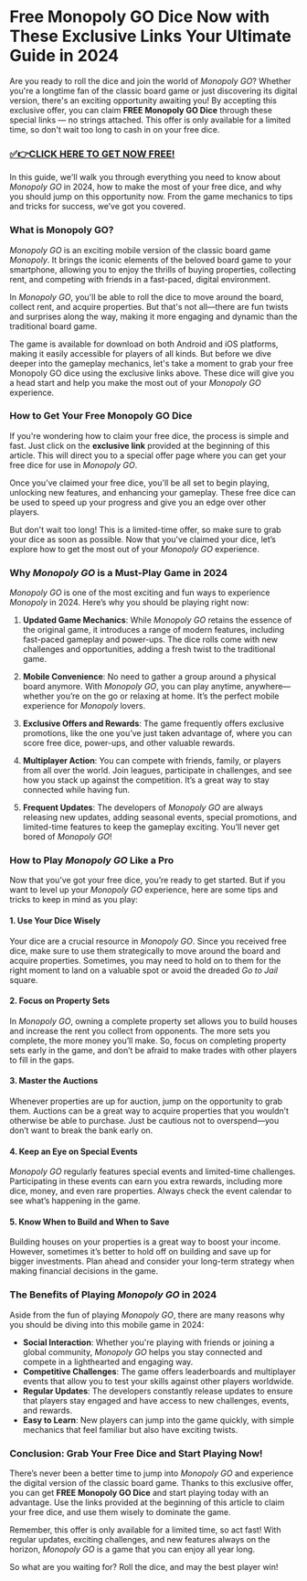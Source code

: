 # Free Monopoly GO Dice Now with These Exclusive Links Your Ultimate Guide in 2024

Are you ready to roll the dice and join the world of *Monopoly GO*? Whether you're a longtime fan of the classic board game or just discovering its digital version, there's an exciting opportunity awaiting you! By accepting this exclusive offer, you can claim **FREE Monopoly GO Dice** through these special links — no strings attached. This offer is only available for a limited time, so don't wait too long to cash in on your free dice.

### [✅👉CLICK HERE TO GET NOW FREE!](https://freeforyou.xyz/monopoly/go/)

In this guide, we'll walk you through everything you need to know about *Monopoly GO* in 2024, how to make the most of your free dice, and why you should jump on this opportunity now. From the game mechanics to tips and tricks for success, we’ve got you covered.

### What is Monopoly GO?

*Monopoly GO* is an exciting mobile version of the classic board game *Monopoly*. It brings the iconic elements of the beloved board game to your smartphone, allowing you to enjoy the thrills of buying properties, collecting rent, and competing with friends in a fast-paced, digital environment.

In *Monopoly GO*, you'll be able to roll the dice to move around the board, collect rent, and acquire properties. But that's not all—there are fun twists and surprises along the way, making it more engaging and dynamic than the traditional board game.

The game is available for download on both Android and iOS platforms, making it easily accessible for players of all kinds. But before we dive deeper into the gameplay mechanics, let's take a moment to grab your free Monopoly GO dice using the exclusive links above. These dice will give you a head start and help you make the most out of your *Monopoly GO* experience.

### How to Get Your Free Monopoly GO Dice

If you're wondering how to claim your free dice, the process is simple and fast. Just click on the **exclusive link** provided at the beginning of this article. This will direct you to a special offer page where you can get your free dice for use in *Monopoly GO*. 

Once you’ve claimed your free dice, you'll be all set to begin playing, unlocking new features, and enhancing your gameplay. These free dice can be used to speed up your progress and give you an edge over other players.

But don't wait too long! This is a limited-time offer, so make sure to grab your dice as soon as possible. Now that you've claimed your dice, let’s explore how to get the most out of your *Monopoly GO* experience.

### Why *Monopoly GO* is a Must-Play Game in 2024

*Monopoly GO* is one of the most exciting and fun ways to experience *Monopoly* in 2024. Here’s why you should be playing right now:

1. **Updated Game Mechanics**: While *Monopoly GO* retains the essence of the original game, it introduces a range of modern features, including fast-paced gameplay and power-ups. The dice rolls come with new challenges and opportunities, adding a fresh twist to the traditional game.

2. **Mobile Convenience**: No need to gather a group around a physical board anymore. With *Monopoly GO*, you can play anytime, anywhere—whether you’re on the go or relaxing at home. It’s the perfect mobile experience for *Monopoly* lovers.

3. **Exclusive Offers and Rewards**: The game frequently offers exclusive promotions, like the one you’ve just taken advantage of, where you can score free dice, power-ups, and other valuable rewards.

4. **Multiplayer Action**: You can compete with friends, family, or players from all over the world. Join leagues, participate in challenges, and see how you stack up against the competition. It’s a great way to stay connected while having fun.

5. **Frequent Updates**: The developers of *Monopoly GO* are always releasing new updates, adding seasonal events, special promotions, and limited-time features to keep the gameplay exciting. You’ll never get bored of *Monopoly GO*!

### How to Play *Monopoly GO* Like a Pro

Now that you’ve got your free dice, you’re ready to get started. But if you want to level up your *Monopoly GO* experience, here are some tips and tricks to keep in mind as you play:

#### 1. **Use Your Dice Wisely**

Your dice are a crucial resource in *Monopoly GO*. Since you received free dice, make sure to use them strategically to move around the board and acquire properties. Sometimes, you may need to hold on to them for the right moment to land on a valuable spot or avoid the dreaded *Go to Jail* square.

#### 2. **Focus on Property Sets**

In *Monopoly GO*, owning a complete property set allows you to build houses and increase the rent you collect from opponents. The more sets you complete, the more money you’ll make. So, focus on completing property sets early in the game, and don’t be afraid to make trades with other players to fill in the gaps.

#### 3. **Master the Auctions**

Whenever properties are up for auction, jump on the opportunity to grab them. Auctions can be a great way to acquire properties that you wouldn’t otherwise be able to purchase. Just be cautious not to overspend—you don’t want to break the bank early on.

#### 4. **Keep an Eye on Special Events**

*Monopoly GO* regularly features special events and limited-time challenges. Participating in these events can earn you extra rewards, including more dice, money, and even rare properties. Always check the event calendar to see what’s happening in the game.

#### 5. **Know When to Build and When to Save**

Building houses on your properties is a great way to boost your income. However, sometimes it’s better to hold off on building and save up for bigger investments. Plan ahead and consider your long-term strategy when making financial decisions in the game.

### The Benefits of Playing *Monopoly GO* in 2024

Aside from the fun of playing *Monopoly GO*, there are many reasons why you should be diving into this mobile game in 2024:

- **Social Interaction**: Whether you're playing with friends or joining a global community, *Monopoly GO* helps you stay connected and compete in a lighthearted and engaging way.
- **Competitive Challenges**: The game offers leaderboards and multiplayer events that allow you to test your skills against other players worldwide.
- **Regular Updates**: The developers constantly release updates to ensure that players stay engaged and have access to new challenges, events, and rewards.
- **Easy to Learn**: New players can jump into the game quickly, with simple mechanics that feel familiar but also have exciting twists.

### Conclusion: Grab Your Free Dice and Start Playing Now!

There’s never been a better time to jump into *Monopoly GO* and experience the digital version of the classic board game. Thanks to this exclusive offer, you can get **FREE Monopoly GO Dice** and start playing today with an advantage. Use the links provided at the beginning of this article to claim your free dice, and use them wisely to dominate the game.

Remember, this offer is only available for a limited time, so act fast! With regular updates, exciting challenges, and new features always on the horizon, *Monopoly GO* is a game that you can enjoy all year long.

So what are you waiting for? Roll the dice, and may the best player win!
